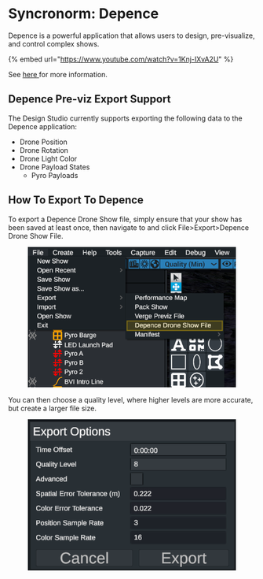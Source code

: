 # Syncronorm: Depence

Depence is a powerful application that allows users to design, pre-visualize, and control complex shows.

{% embed url="https://www.youtube.com/watch?v=1Knj-IXvA2U" %}

See [here ](https://www.syncronorm.com/products/depence2/overview)for more information.

## Depence Pre-viz Export Support

The Design Studio currently supports exporting the following data to the Depence application:

* Drone Position
* Drone Rotation
* Drone Light Color
* Drone Payload States
  * Pyro Payloads

## How To Export To Depence

To export a Depence Drone Show file, simply ensure that your show has been saved at least once, then navigate to and click File>Export>Depence Drone Show File.

<figure><img src="../../../.gitbook/assets/image (11).png" alt=""><figcaption></figcaption></figure>

You can then choose a quality level, where higher levels are more accurate, but create a larger file size.

<figure><img src="../../../.gitbook/assets/image (2) (1).png" alt=""><figcaption></figcaption></figure>
